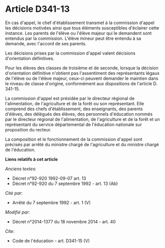 # Article D341-13

En cas d'appel, le chef d'établissement transmet à la commission d'appel les décisions motivées ainsi que tous éléments
susceptibles d'éclairer cette instance. Les parents de l'élève ou l'élève majeur qui le demandent sont entendus par la
commission. L'élève mineur peut être entendu à sa demande, avec l'accord de ses parents. 

Les décisions prises par la commission d'appel valent décisions d'orientation définitives. 

Pour les élèves des classes de troisième et de seconde, lorsque la décision d'orientation définitive n'obtient pas
l'assentiment des représentants légaux de l'élève ou de l'élève majeur, ceux-ci peuvent demander le maintien dans le niveau
de classe d'origine, conformément aux dispositions de l'article D. 341-15. 

La commission d'appel est présidée par le directeur régional de l'alimentation, de l'agriculture et de la forêt ou son
représentant. Elle comprend des chefs d'établissement, des enseignants, des parents d'élèves, des délégués des élèves, des
personnels d'éducation nommés par le directeur régional de l'alimentation, de l'agriculture et de la forêt et un représentant
du service départemental de l'éducation nationale sur proposition du recteur. 

La composition et le fonctionnement de la commission d'appel sont précisés par arrêté du ministre chargé de l'agriculture et
du ministre chargé de l'éducation.

**Liens relatifs à cet article**

_Anciens textes_:

  - Décret n°92-920 1992-09-07 art. 13
  - Décret n°92-920 du 7 septembre 1992 - art. 13 (Ab)

_Cité par_:

  - Arrêté du 7 septembre 1992 - art. 1 (V)

_Modifié par_:

  - Décret n°2014-1377 du 18 novembre 2014 - art. 40

_Cite_:

  - Code de l'éducation - art. D341-15 (V)
